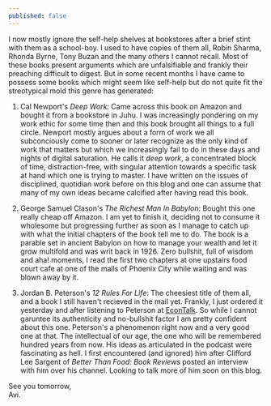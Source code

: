 ```yaml
---
published: false
---
```

I now mostly ignore the self-help shelves at bookstores after a brief stint with them as a school-boy. I used to have copies of them all, Robin Sharma, Rhonda Byrne, Tony Buzan and the many others I cannot recall. Most of these books present arguments which are unfalsifiable and frankly their preaching difficult to digest. But in some recent months I have came to possess some books which might seem like self-help but do not quite fit the streotypical mold this genre has generated: 

1. Cal Newport's _Deep Work_: Came across this book on Amazon and bought it from a bookstore in Juhu. I was increasingly pondering on my work ethic for some time then and this book brought all things to a full circle. Newport mostly argues about a form of work we all subconciously come to sooner or later recognize as the only kind of work that matters but which we increasingly fail to do in these days and nights of digital saturation. He calls it _deep work_, a concentrated block of time, distraction-free, with singular attention towards a specific task at hand which one is trying to master. I have written on the issues of disciplined, quotidian work before on this blog and one can assume that many of my own ideas became calcified after having read this book.

2. George Samuel Clason's _The Richest Man In Babylon_: Bought this one really cheap off Amazon. I am yet to finish it, deciding not to consume it wholesome but progressing further as soon as I manage to catch up with what the initial chapters of the book tell me to do. The book is a parable set in ancient Babylon on how to manage your wealth and let it grow multifold and was writ back in 1926. Zero bullshit, full of wisdom and aha! moments, I read the first two chapters at one upstairs food court cafe at one of the malls of Phoenix City while waiting and was blown away by it.

3. Jordan B. Peterson's _12 Rules For Life_: The cheesiest title of them all, and a book I still haven't recieved in the mail yet. Frankly, I just ordered it yesterday and after listening to Peterson at [EconTalk](https://soundcloud.com/econtalk/jordan-peterson-on-12-rules-for-life "SoundCloud link to EconTalk episode with Jordan Peterson"). So while I cannot garuntee its authenticity and no-bullshit factor I am pretty confident about this one. Peterson's a phenomenon right now and a very good one at that. The intellectual of our age, the one who will be remembered hundred years from now. His ideas as articulated in the podcast were fascinating as hell. I first encountered (and ignored) him after Clifford Lee Sargent of _Better Than Food: Book Reviews_ posted an interview with him over his channel. Looking to talk more of him soon on this blog.

See you tomorrow,  
Avi.
